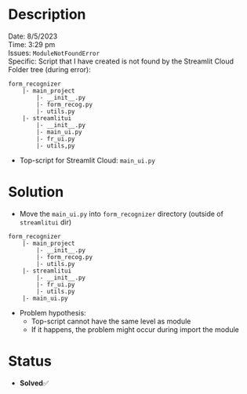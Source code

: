 # Description
Date: 8/5/2023 <br>
Time: 3:29 pm <br>
Issues: `ModuleNotFoundError` <br>
Specific: Script that I have created is not found by the Streamlit Cloud 
Folder tree (during error):
```
form_recognizer
    |- main_project
        |- __init__.py
        |- form_recog.py
        |- utils.py
    |- streamlitui
        |- __init__.py
        |- main_ui.py
        |- fr_ui.py
        |- utils,py
```
* Top-script for Streamlit Cloud: `main_ui.py`

# Solution
* Move the `main_ui.py` into `form_recognizer` directory (outside of `streamlitui` dir)
```
form_recognizer
    |- main_project
        |- __init__.py
        |- form_recog.py
        |- utils.py
    |- streamlitui
        |- __init__.py
        |- fr_ui.py
        |- utils.py
    |- main_ui.py
```
* Problem hypothesis:
  * Top-script cannot have the same level as module 
  * If it happens, the problem might occur during import the module

# Status 
* **Solved**✅
